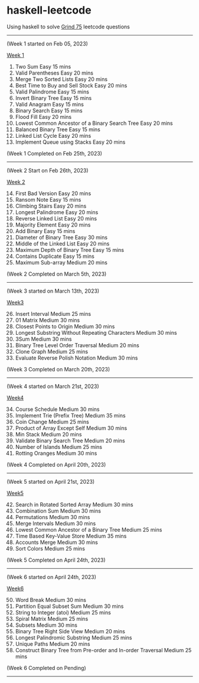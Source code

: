 # haskell-leetcode
Using haskell to solve [Grind 75](https://www.techinterviewhandbook.org/grind75) leetcode questions

---

(Week 1 started on Feb 05, 2023)

[Week 1](https://github.com/cd155/haskell-leetcode/blob/main/main/WeekOne.hs)

1. Two Sum	                                        Easy 15 mins
2. Valid Parentheses	                              Easy 20 mins
3. Merge Two Sorted Lists	                          Easy 20 mins
4. Best Time to Buy and Sell Stock	                Easy 20 mins
5. Valid Palindrome	                                Easy 15 mins
6. Invert Binary Tree	                              Easy 15 mins
7. Valid Anagram	                                  Easy 15 mins
8. Binary Search	                                  Easy 15 mins
9. Flood Fill	                                      Easy 20 mins
10. Lowest Common Ancestor of a Binary Search Tree  Easy 20 mins
11. Balanced Binary Tree	                          Easy 15 mins
12. Linked List Cycle                               Easy 20 mins
13. Implement Queue using Stacks                    Easy 20 mins

(Week 1 Completed on Feb 25th, 2023)

---

(Week 2 Start on Feb 26th, 2023)

[Week 2](https://github.com/cd155/haskell-leetcode/blob/main/main/WeekTwo.hs)

14. First Bad Version	              Easy	  20 mins
15. Ransom Note                     Easy	  15 mins
16. Climbing Stairs                 Easy	  20 mins
17. Longest Palindrome              Easy	  20 mins
18. Reverse Linked List             Easy	  20 mins
19. Majority Element                Easy	  20 mins
20. Add Binary	                    Easy	  15 mins
21. Diameter of Binary Tree	        Easy	  30 mins
22. Middle of the Linked List       Easy	  20 mins
23. Maximum Depth of Binary Tree    Easy    15 mins
24. Contains Duplicate	            Easy    15 mins
25. Maximum Sub-array               Medium  20 mins

(Week 2 Completed on March 5th, 2023)

---

(Week 3 started on March 13th, 2023)

[Week3](https://github.com/cd155/haskell-leetcode/blob/main/main/WeekThree.hs)

26. Insert Interval                                 Medium  25 mins
27. 01 Matrix                                       Medium  30 mins
28. Closest Points to Origin                        Medium  30 mins
29. Longest Substring Without Repeating Characters  Medium  30 mins
30. 3Sum                                            Medium  30 mins
31. Binary Tree Level Order Traversal               Medium  20 mins
32. Clone Graph                                     Medium  25 mins
33. Evaluate Reverse Polish Notation                Medium  30 mins

(Week 3 Completed on March 20th, 2023)

---

(Week 4 started on March 21st, 2023)

[Week4](https://github.com/cd155/haskell-leetcode/blob/main/main/WeekFour.hs)

34. Course Schedule                 Medium  30 mins
35. Implement Trie (Prefix Tree)    Medium  35 mins
36. Coin Change                     Medium  25 mins
37. Product of Array Except Self    Medium  30 mins
38. Min Stack                       Medium  20 mins
39. Validate Binary Search Tree     Medium  20 mins
40. Number of Islands               Medium  25 mins
41. Rotting Oranges                 Medium  30 mins

(Week 4 Completed on April 20th, 2023)

---

(Week 5 started on April 21st, 2023)

[Week5](https://github.com/cd155/haskell-leetcode/blob/main/main/WeekFive.hs)

42. Search in Rotated Sorted Array            Medium  30 mins
43. Combination Sum                           Medium  30 mins
44. Permutations                              Medium  30 mins
45. Merge Intervals                           Medium  30 mins
46. Lowest Common Ancestor of a Binary Tree   Medium  25 mins
47. Time Based Key-Value Store                Medium  35 mins
48. Accounts Merge                            Medium  30 mins
49. Sort Colors                               Medium  25 mins

(Week 5 Completed on April 24th, 2023)

---

(Week 6 started on April 24th, 2023)

[Week6](https://github.com/cd155/haskell-leetcode/blob/main/main/WeekSix.hs)

50. Word Break                      Medium  30 mins
51. Partition Equal Subset Sum      Medium  30 mins
52. String to Integer (atoi)        Medium  25 mins
53. Spiral Matrix                   Medium  25 mins
54. Subsets                         Medium  30 mins
55. Binary Tree Right Side View     Medium  20 mins
56. Longest Palindromic Substring   Medium  25 mins
57. Unique Paths                    Medium  20 mins
58. Construct Binary Tree from Pre-order and In-order Traversal   Medium  25 mins

(Week 6 Completed on Pending)

---